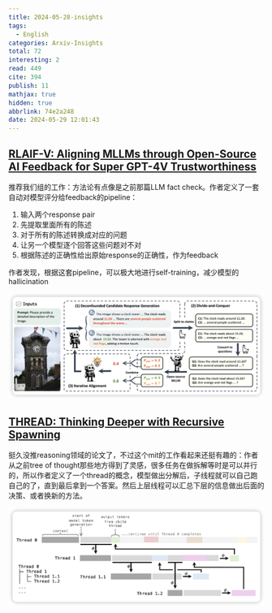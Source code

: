 ```yaml
---
title: 2024-05-28-insights
tags:
  - English
categories: Arxiv-Insights
total: 72
interesting: 2
read: 449
cite: 394
publish: 11
mathjax: true
hidden: true
abbrlink: 74e2a248
date: 2024-05-29 12:01:43
---
```


## [RLAIF-V: Aligning MLLMs through Open-Source AI Feedback for Super GPT-4V Trustworthiness](https://arxiv.org/pdf/2405.17220)

推荐我们组的工作：方法论有点像是之前那篇LLM fact check。作者定义了一套自动对模型评分给feedback的pipeline：

1. 输入两个response pair
2. 先提取里面所有的陈述
3. 对于所有的陈述转换成对应的问题
4. 让另一个模型逐个回答这些问题对不对
5. 根据陈述的正确性给出原始response的正确性，作为feedback

作者发现，根据这套pipeline，可以极大地进行self-training，减少模型的hallicination

<img src="../../files/images/arxiv-insights/2024-05-27-05-31/rlaif-v.png">



## [THREAD: Thinking Deeper with Recursive Spawning](https://arxiv.org/pdf/2405.17402)

挺久没推reasoning领域的论文了，不过这个mit的工作看起来还挺有趣的：作者从之前tree of thought那些地方得到了灵感，很多任务在做拆解等时是可以并行的，所以作者定义了一个thread的概念，模型做出分解后，子线程就可以自己跑自己的了，直到最后拿到一个答案。然后上层线程可以汇总下层的信息做出后面的决策、或者换新的方法。

<img src="../../files/images/arxiv-insights/2024-05-27-05-31/thread.png">
